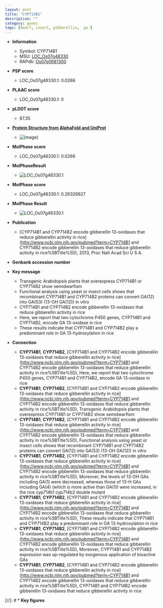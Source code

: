 ```yaml
---
layout: post
title: "CYP714B1"
description: ""
category: genes
tags: [dwarf, insect, gibberellin,  ga ]
---
```


* **Information**  
    + Symbol: CYP714B1  
    + MSU: [LOC_Os07g48330](http://rice.plantbiology.msu.edu/cgi-bin/ORF_infopage.cgi?orf=LOC_Os07g48330)  
    + RAPdb: [Os07g0681300](http://rapdb.dna.affrc.go.jp/viewer/gbrowse_details/irgsp1?name=Os07g0681300)  

* **PSP score**  
    + LOC_Os07g48330.1: 0.0266 

* **PLAAC score**  
    + LOC_Os07g48330.1: 0 

* **pLDDT score**
    + 87.35

* **[Protein Structure from AlphaFold and UniProt](https://www.uniprot.org/uniprotkb/Q7XHW5/entry#structure)**
    + ![image](https://ricepsp.github.io/images/Q7/AF-Q7XHW5-F1.png))

* **MolPhase score**
    + LOC_Os07g48330.1: 0.0266

* **MolPhaseResult**
    + ![LOC_Os07g48330.1](https://ricepsp.github.io/pictures/LOC_Os07g/LOC_Os07g48330.1.png)

* **MolPhase score**
    + LOC_Os07g48330.1: 0.26326927

* **MolPhase Result**
    + ![LOC_Os07g48330.1](https://304243504.github.io/Pictures/LOC_Os07g/LOC_Os07g48330.1.png)

* **Publication**  
    + [CYP714B1 and CYP714B2 encode gibberellin 13-oxidases that reduce gibberellin activity in rice](http://www.ncbi.nlm.nih.gov/pubmed?term=CYP714B1 and CYP714B2 encode gibberellin 13-oxidases that reduce gibberellin activity in rice%5BTitle%5D), 2013, Proc Natl Acad Sci U S A.

* **Genbank accession number**  

* **Key message**  
    + Transgenic Arabidopsis plants that overexpress CYP714B1 or CYP714B2 show semidwarfism
    + Functional analysis using yeast or insect cells shows that recombinant CYP714B1 and CYP714B2 proteins can convert GA(12) into GA(53) (13-OH GA(12)) in vitro
    + CYP714B1 and CYP714B2 encode gibberellin 13-oxidases that reduce gibberellin activity in rice
    + Here, we report that two cytochrome P450 genes, CYP714B1 and CYP714B2, encode GA 13-oxidase in rice
    + These results indicate that CYP714B1 and CYP714B2 play a predominant role in GA 13-hydroxylation in rice

* **Connection**  
    + __CYP714B1__, __CYP714B2__, [CYP714B1 and CYP714B2 encode gibberellin 13-oxidases that reduce gibberellin activity in rice](http://www.ncbi.nlm.nih.gov/pubmed?term=CYP714B1 and CYP714B2 encode gibberellin 13-oxidases that reduce gibberellin activity in rice%5BTitle%5D), Here, we report that two cytochrome P450 genes, CYP714B1 and CYP714B2, encode GA 13-oxidase in rice
    + __CYP714B1__, __CYP714B2__, [CYP714B1 and CYP714B2 encode gibberellin 13-oxidases that reduce gibberellin activity in rice](http://www.ncbi.nlm.nih.gov/pubmed?term=CYP714B1 and CYP714B2 encode gibberellin 13-oxidases that reduce gibberellin activity in rice%5BTitle%5D), Transgenic Arabidopsis plants that overexpress CYP714B1 or CYP714B2 show semidwarfism
    + __CYP714B1__, __CYP714B2__, [CYP714B1 and CYP714B2 encode gibberellin 13-oxidases that reduce gibberellin activity in rice](http://www.ncbi.nlm.nih.gov/pubmed?term=CYP714B1 and CYP714B2 encode gibberellin 13-oxidases that reduce gibberellin activity in rice%5BTitle%5D), Functional analysis using yeast or insect cells shows that recombinant CYP714B1 and CYP714B2 proteins can convert GA(12) into GA(53) (13-OH GA(12)) in vitro
    + __CYP714B1__, __CYP714B2__, [CYP714B1 and CYP714B2 encode gibberellin 13-oxidases that reduce gibberellin activity in rice](http://www.ncbi.nlm.nih.gov/pubmed?term=CYP714B1 and CYP714B2 encode gibberellin 13-oxidases that reduce gibberellin activity in rice%5BTitle%5D), Moreover, the levels of 13-OH GAs including GA(1) were decreased, whereas those of 13-H GAs including GA(4) (which is more active than GA(1)) were increased, in the rice cyp714b1 cyp714b2 double mutant
    + __CYP714B1__, __CYP714B2__, [CYP714B1 and CYP714B2 encode gibberellin 13-oxidases that reduce gibberellin activity in rice](http://www.ncbi.nlm.nih.gov/pubmed?term=CYP714B1 and CYP714B2 encode gibberellin 13-oxidases that reduce gibberellin activity in rice%5BTitle%5D), These results indicate that CYP714B1 and CYP714B2 play a predominant role in GA 13-hydroxylation in rice
    + __CYP714B1__, __CYP714B2__, [CYP714B1 and CYP714B2 encode gibberellin 13-oxidases that reduce gibberellin activity in rice](http://www.ncbi.nlm.nih.gov/pubmed?term=CYP714B1 and CYP714B2 encode gibberellin 13-oxidases that reduce gibberellin activity in rice%5BTitle%5D), Moreover, CYP714B1 and CYP714B2 expression was up-regulated by exogenous application of bioactive GAs
    + __CYP714B1__, __CYP714B2__, [CYP714B1 and CYP714B2 encode gibberellin 13-oxidases that reduce gibberellin activity in rice](http://www.ncbi.nlm.nih.gov/pubmed?term=CYP714B1 and CYP714B2 encode gibberellin 13-oxidases that reduce gibberellin activity in rice%5BTitle%5D), CYP714B1 and CYP714B2 encode gibberellin 13-oxidases that reduce gibberellin activity in rice

[//]: # * **Key figures**  


